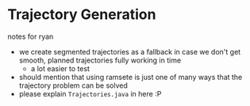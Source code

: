 # Trajectory Generation

notes for ryan
- we create segmented trajectories as a fallback in case we don't get smooth, planned trajectories fully working in time
    - a lot easier to test 
- should mention that using ramsete is just one of many ways that the trajectory problem can be solved
- please explain `Trajectories.java` in here :P